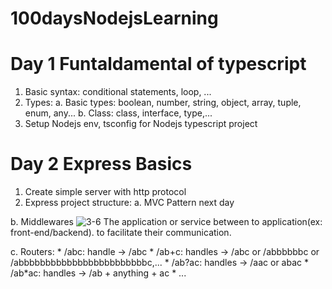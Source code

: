 # 100daysNodejsLearning

# Day 1 Funtaldamental of typescript
1. Basic syntax: conditional statements, loop, ...
2. Types:
   a. Basic types: boolean, number, string, object, array, tuple, enum, any...
   b. Class: class, interface, type,...
3. Setup Nodejs env, tsconfig for Nodejs typescript project

# Day 2 Express Basics
1. Create simple server with http protocol
2. Express project structure:
  a. MVC Pattern
   next day

  b. Middlewares
   ![3-6](https://github.com/USTriett/100daysNodejsLearning/assets/115467911/e6a5b1ea-cd17-478d-8c9f-c14f7f472b4b)
   The application or service between to application(ex: front-end/backend).
   to facilitate their communication.

  c. Routers:
      * /abc: handle -> /abc
      * /ab+c: handles -> /abc or /abbbbbbc or /abbbbbbbbbbbbbbbbbbbbbbbbc,...
      * /ab?ac: handles -> /aac or abac
      * /ab*ac: handles ->  /ab + anything + ac
      * ...
   
   
